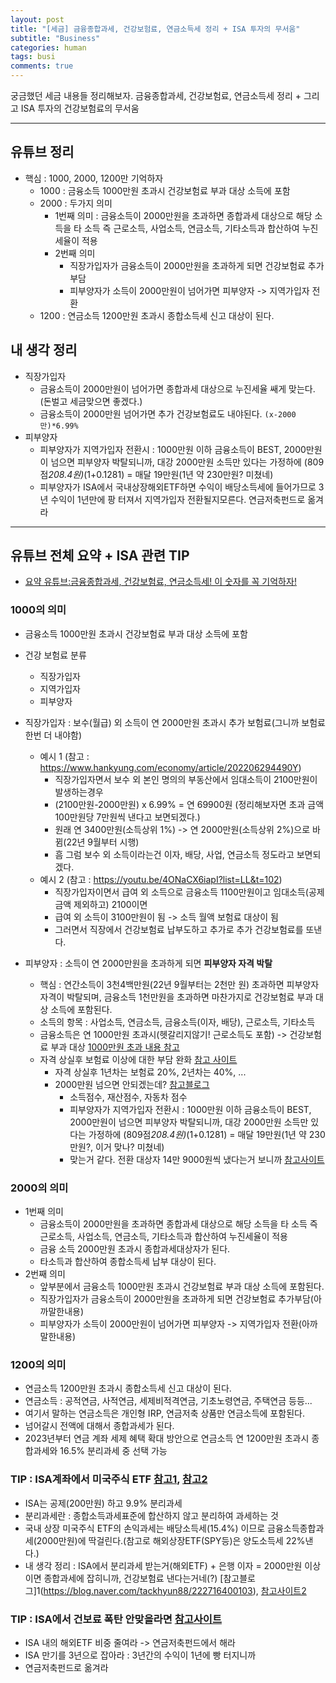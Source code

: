 ```yaml
---
layout: post
title: "[세금] 금융종합과세, 건강보험료, 연금소득세 정리 + ISA 투자의 무서움"
subtitle: "Business"
categories: human
tags: busi
comments: true
---
```


궁금했던 세금 내용들 정리해보자. 금융종합과세, 건강보험료, 연금소득세 정리 + 그리고 ISA 투자의 건강보험료의 무서움

---

## 유튜브 정리
- 핵심 : 1000, 2000, 1200만 기억하자
    - 1000 : 금융소득 1000만원 초과시 건강보험료 부과 대상 소득에 포함
    - 2000 : 두가지 의미
        - 1번째 의미 : 금융소득이 2000만원을 초과하면 종합과세 대상으로 해당 소득을 타 소득 즉 근로소득, 사업소득, 연금소득, 기타소득과 합산하여 누진세율이 적용
        - 2번째 의미
            - 직장가입자가 금융소득이 2000만원을 초과하게 되면 건강보험료 추가부담
            - 피부양자가 소득이 2000만원이 넘어가면 피부양자 -> 지역가입자 전환
    - 1200 : 연금소득 1200만원 초과시 종합소득세 신고 대상이 된다.
  
## 내 생각 정리
- 직장가입자
    - 금융소득이 2000만원이 넘어가면 종합과세 대상으로 누진세율 쌔게 맞는다.(돈벌고 세금맞으면 좋겠다.)
    - 금융소득이 2000만원 넘어가면 추가 건강보험료도 내야된다. ```(x-2000만)*6.99%```
- 피부양자
    - 피부양자가 지역가입자 전환시 : 1000만원 이하 금융소득이 BEST, 2000만원이 넘으면 피부양자 박탈되니까, 대강 2000만원 소득만 있다는 가정하에 (809점*208.4원)*(1+0.1281) = 매달 19만원(1년 약 230만원? 미쳤네)
    - 피부양자가 ISA에서 국내상장해외ETF하면 수익이 배당소득세에 들어가므로 3년 수익이 1년만에 팡 터져서 지역가입자 전환될지모른다. 연금저축펀드로 옮겨라

  
---
  
## 유튜브 전체 요약 + ISA 관련 TIP
- [요약 유튜브:금융종합과세, 건강보험료, 연금소득세! 이 숫자를 꼭 기억하자!](https://www.youtube.com/watch?v=4ONaCX6iapI&list=LL&index=2)
  
### 1000의 의미
- 금융소득 1000만원 초과시 건강보험료 부과 대상 소득에 포함
  
- 건강 보험료 분류
    - 직장가입자
    - 지역가입자
    - 피부양자
  
- 직장가입자 : 보수(월급) 외 소득이 연 2000만원 초과시 추가 보험료(그니까 보험료 한번 더 내야함)
    - 예시 1 (참고 : https://www.hankyung.com/economy/article/202206294490Y)
        - 직장가입자면서 보수 외 본인 명의의 부동산에서 임대소득이 2100만원이 발생하는경우
        - (2100만원-2000만원) x 6.99% = 연 69900원 (정리해보자면 초과 금액 100만원당 7만원씩 낸다고 보면되겠다.)
        - 원래 연 3400만원(소득상위 1%) -> 연 2000만원(소득상위 2%)으로 바뀜(22년 9월부터 시행)
        - 흠 그럼 보수 외 소득이라는건 이자, 배당, 사업, 연금소득 정도라고 보면되겠다.
    - 예시 2 (참고 : https://youtu.be/4ONaCX6iapI?list=LL&t=102)
        - 직장가입자이면서 급여 외 소득으로 금융소득 1100만원이고 임대소득(공제금액 제외하고) 2100이면
        - 급여 외 소득이 3100만원이 됨 -> 소득 월액 보험료 대상이 됨 
        - 그러면서 직장에서 건강보험료 납부도하고 추가로 추가 건강보험료를 또낸다.
  
- 피부양자 : 소득이 연 2000만원을 초과하게 되면 **피부양자 자격 박탈**
    - 핵심 : 연간소득이 3천4백만원(22년 9월부터는 2천만 원) 초과하면 피부양자 자격이 박탈되며, 금융소득 1천만원을 초과하면 마찬가지로 건강보험료 부과 대상 소득에 포함된다.
    - 소득의 항목 : 사업소득, 연금소득, 금융소득(이자, 배당), 근로소득, 기타소득 
    - 금융소득은 연 1000만원 초과시(헷갈리지않기! 근로소득도 포함) -> 건강보험료 부과 대상 [1000만원 초과 내용 참고](https://omoney.kbstar.com/quics?page=C042014&boardId=609&compId=b037807&articleId=118186&bbsMode=view&viewPage=1&articleClass=&searchCondition=title&searchStr=#loading)
    - 자격 상실후 보험료 이상에 대한 부담 완화 [참고 사이트](https://help.3o3.co.kr/hc/ko/articles/14153360049305-2023-%EA%B1%B4%EA%B0%95%EB%B3%B4%ED%97%98%EB%A3%8C-%EC%9D%B8%EC%83%81-%EC%A7%80%EC%97%AD%EA%B0%80%EC%9E%85%EC%9E%90%EB%8F%84-%EC%98%A4%EB%A5%BC%EA%B9%8C-)
        - 자격 상실후 1년차는 보험료 20%, 2년차는 40%, ...
        - 2000만원 넘으면 안되겠는데? [참고블로그](https://blog.naver.com/wowgirl815/222989909815)
            - 소득점수, 재산점수, 자동차 점수
            - 피부양자가 지역가입자 전환시 : 1000만원 이하 금융소득이 BEST, 2000만원이 넘으면 피부양자 박탈되니까, 대강 2000만원 소득만 있다는 가정하에 (809점*208.4원)*(1+0.1281) = 매달 19만원(1년 약 230만원?, 이거 맞나? 미쳤네)
            - 맞는거 같다. 전환 대상자 14만 9000원씩 냈다는거 보니까 [참고사이트](https://www.joongang.co.kr/article/25098174#home)
  
### 2000의 의미
- 1번째 의미
    - 금융소득이 2000만원을 초과하면 종합과세 대상으로 해당 소득을 타 소득 즉 근로소득, 사업소득, 연금소득, 기타소득과 합산하여 누진세율이 적용
    - 금융 소득 2000만원 초과시 종합과세대상자가 된다.
    - 타소득과 합산하여 종합소득세 납부 대상이 된다.
- 2번째 의미
    - 앞부분에서 금융소득 1000만원 초과시 건강보험료 부과 대상 소득에 포함된다.
    - 직장가입자가 금융소득이 2000만원을 초과하게 되면 건강보험료 추가부담(아까말한내용)
    - 피부양자가 소득이 2000만원이 넘어가면 피부양자 -> 지역가입자 전환(아까말한내용)

### 1200의 의미
- 연금소득 1200만원 초과시 종합소득세 신고 대상이 된다.
- 연금소득 : 공적연금, 사적연금, 세제비적격연금, 기초노령연금, 주택연금 등등...
- 여기서 말하는 연금소득은 개인형 IRP, 연금저축 상품만 연금소득에 포함된다.
- 넘어갈시 전액에 대해서 종합과세가 된다.
- 2023년부터 연금 계좌 세제 혜택 확대 방안으로 연금소득 연 1200만원 초과시 종합과세와 16.5% 분리과세 중 선택 가능
  
### TIP : ISA계좌에서 미국주식 ETF [참고1](https://parkpositiveitcloud.tistory.com/142), [참고2](https://securities.miraeasset.com/public/mw/blog/html/20210420111222.html?ver=20210430155926)
- ISA는 공제(200만원) 하고 9.9% 분리과세
- 분리과세란 : 종합소득과세표준에 합산하지 않고 분리하여 과세하는 것
- 국내 상장 미국주식 ETF의 손익과세는 배당소득세(15.4%) 이므로 금융소득종합과세(2000만원)에 딱걸린다.(참고로 해외상장ETF(SPY등)은 양도소득세 22%낸다.)
- 내 생각 정리 : ISA에서 분리과세 받는거(해외ETF) + 은행 이자 = 2000만원 이상이면 종합과세에 잡히니까, 건강보험료 낸다는거네(?) [참고블로그]1(https://blog.naver.com/tackhyun88/222716400103), [참고사이트2](https://www.hankyung.com/finance/article/202109157436i)
  
### TIP : ISA에서 건보료 폭탄 안맞을라면 [참고사이트](https://www.waffle.today/articles/20210817-1)
- ISA 내의 해외ETF 비중 줄여라 -> 연금저축펀드에서 해라
- ISA 만기를 3년으로 잡아라 : 3년간의 수익이 1년에 빵 터지니까
- 연금저축펀드로 옮겨라
